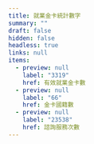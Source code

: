```yaml
---
title: 就業金卡統計數字
summary: ""
draft: false
hidden: false
headless: true
links: null
items:
  - preview: null
    label: "3319"
    href: 有效就業金卡數
  - preview: null
    label: "66"
    href: 金卡國籍數
  - preview: null
    label: "23538"
    href: 諮詢服務次數
---
```

